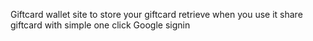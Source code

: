 Giftcard wallet site to store your giftcard retrieve when you use it share giftcard with simple one click Google signin 
